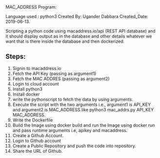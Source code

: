 MAC_ADDRESS Program:

Language used : python3
Created By: Ugander Dabbara
Created_Date: 2019-06-13.

Scripting a python code using macaddress.io/api (REST API database) and it should display output as in the database and other details whatever we want that is there inside the database and then dockerized.


Steps:
------

1) Signin to macaddress.io
2) Fetch the API Key    (passing as argument1)
3) Fetch the MAC ADDRES (passing as argument2)
4) Login to cloud account
5) Install python3
6) Install docker
7) write the pythonscript to fetch the data by using arguments. 
8) Execute the script with the two arguments i.e., argument1 is API_KEY and argument2 is MAC_ADDRESS
   like python3 mac_addrs.py API_KEY MAC_ADDRESS. 
9) Write the Dockerfile
10) Build the Image using docker build and run the Image using docker run and pass runtime arguments i.e, apikey and macaddress.
11) Create a Github Account. 
12) Login to Github account
13) Create a Public Repository and push the code into repository.
14) Share the URL of Github. 
